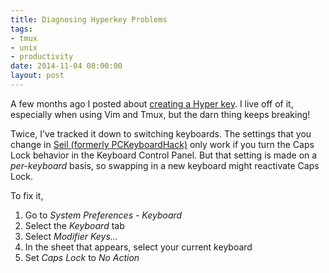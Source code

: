 ```yaml
---
title: Diagnosing Hyperkey Problems
tags:
- tmux
- unix
- productivity
date: 2014-11-04 08:00:00
layout: post
---
```


A few months ago I posted about [creating a Hyper key](/2014/03/13/tmux-hyper-caps.html).  I live off of it, especially when using Vim and Tmux, but the darn thing keeps breaking!

Twice, I've tracked it down to switching keyboards.  The settings that you change in [Seil (formerly PCKeyboardHack)](https://pqrs.org/osx/karabiner/seil.html.en) only work if you turn the Caps Lock behavior in the Keyboard Control Panel.  But that setting is made on a *per-keyboard* basis, so swapping in a new keyboard might reactivate Caps Lock.

To fix it,

1. Go to *System Preferences - Keyboard*
2. Select the *Keyboard* tab
3. Select *Modifier Keys...*
4. In the sheet that appears, select your current keyboard
5. Set *Caps Lock* to *No Action*
